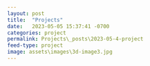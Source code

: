 ```yaml
---
layout: post
title:  "Projects"
date:   2023-05-05 15:37:41 -0700
categories: project
permalink: Projects\_posts\2023-05-4-project
feed-type: project
image: assets\images\3d-image3.jpg
---
```

